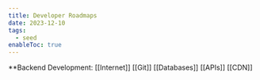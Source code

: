 ```yaml
---
title: Developer Roadmaps
date: 2023-12-10
tags:
  - seed
enableToc: true
---
```

**Backend Development:
[[Internet]]
[[Git]]
[[Databases]]
[[APIs]]
[[CDN]]